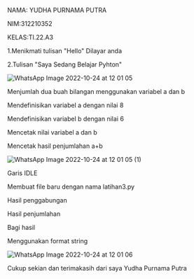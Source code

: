 NAMA: YUDHA PURNAMA PUTRA

NIM:312210352

KELAS:TI.22.A3

1.Menikmati tulisan "Hello" Dilayar anda

2.Tulisan "Saya Sedang Belajar Pyhton"

![WhatsApp Image 2022-10-24 at 12 01 05](https://user-images.githubusercontent.com/115516505/197452169-8780639c-d075-486f-b697-acc3966102ac.jpeg)

Menjumlah dua buah bilangan menggunakan variabel a dan b

Mendefinisikan variabel a dengan nilai 8

Mendefinisikan variabel b dengan nilai 6

Mencetak nilai variabel a dan b

Mencetak hasil penjumlahan a+b

![WhatsApp Image 2022-10-24 at 12 01 05 (1)](https://user-images.githubusercontent.com/115516505/197452687-f50ef79a-f0eb-4f13-8da7-f9812a6b7294.jpeg)

Garis IDLE

Membuat file baru dengan nama latihan3.py

Hasil penggabungan

Hasil penjumlahan

Bagi hasil

Menggunakan format string

![WhatsApp Image 2022-10-24 at 12 01 06](https://user-images.githubusercontent.com/115516505/197453029-fb02c56a-3e4f-43e8-a72b-537ca15a4ca2.jpeg)

Cukup sekian dan terimakasih dari saya Yudha Purnama Putra

